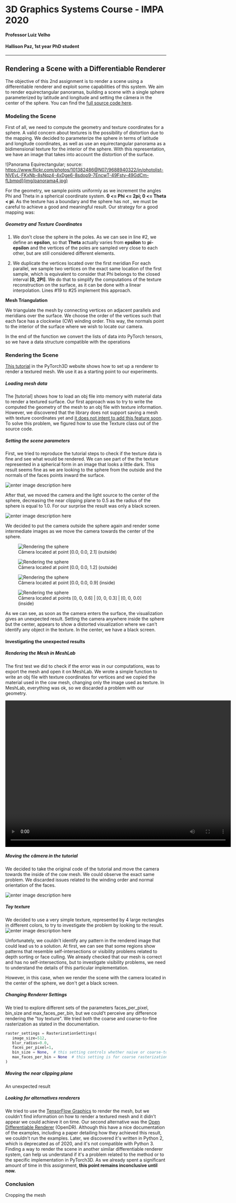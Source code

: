 # 3D Graphics Systems Course - IMPA 2020

#### Professor Luiz Velho
#### Hallison Paz, 1st year PhD student
---------

## Rendering a Scene with a Differentiable Renderer

The objective of this 2nd assignment is to render a scene using a differentiable renderer and exploit some capabilities of this system. We aim to render equirectangular panoramas, building a scene with a single sphere parameterized by latitude and longitude and setting the câmera in the center of the sphere. You can find the [full source code here](https://github.com/hallpaz/3dsystems20/blob/master/Rendering%20Panoramas.ipynb).

### Modeling the Scene

First of all, we need to compute the geometry and texture coordinates for a sphere. A valid concern about textures is the possibility of distortion due to the mapping. We decided to parameterize the sphere in terms of latitude and longitude coordinates, as well as use an equirectangular panorama as a bidimensional texture for the interior of the sphere. With this representation, we have an image that takes into account the distortion of the surface.

![Panorama Equirectangular; source: https://www.flickr.com/photos/101382486@N07/9688940322/in/photolist-NVEvL-FKxNb-8sNqz4-4xDge6-8sdop9-7EncwT-49Fsty-49GdCm-fLbmpd](img/panorama4.jpg)

For the geometry, we sample points uniformly as we increment the angles Phi and Theta in a spherical coordinate system. **0 <= Phi <= 2pi; 0 <= Theta < pi**. As the texture has a boundary and the sphere has not , we must be careful to achieve a good and meaningful result. Our strategy for a good mapping was:

##### Geometry  and Texture Coordinates

1. We don't close the sphere in the poles. 
As we can see in line #2, we define an **epsilon**, so that **Theta** actually varies from **epsilon** to **pi-epsilon** and the vertices of the poles are sampled very close to each other, but are still considered different elements.

2. We duplicate the vertices located over the first meridian
For each parallel, we sample two vertices on the exact same location of the first sample, which is equivalent to consider that Phi belongs to the closed interval **[0, 2PI]**. We do that to simplify the computations of  the texture reconstruction on the surface, as it can be done with a linear interpolation. Lines #19 to #25 implement this approach.

<script src="https://gist.github.com/hallpaz/1c218e01c893c120b61a661731234c30.js"></script>


**Mesh Triangulation**

We triangulate the mesh by connecting vertices on adjacent parallels and meridians over the surface. We choose the order of the vertices such that each face has a clockwise (CW) winding order. This way, the normals point to the interior of the surface where we wish to locate our camera.

<script src="https://gist.github.com/hallpaz/e4ab7e85c37d221cdd9e2381b8d541a5.js"></script>

In the end of the function we convert the lists of data into PyTorch tensors, so we have a data structure compatible with the operations 

### Rendering the Scene

[This tutorial](https://pytorch3d.org/tutorials/render_textured_meshes) in the PyTorch3D website shows how to set up a renderer to render a textured mesh. We use it as a starting point to our experiments.

##### Loading mesh data

The [tutorial] shows how to load an obj file into memory with material data to render a textured surface.  Our first approach was to try to write the computed the geometry of the mesh to an obj file with texture information. However, we discovered that the library does not support saving a mesh with texture coordinates yet and [it does not intent to add this feature soon](https://github.com/facebookresearch/pytorch3d/issues/151). To solve this problem, we figured how to use the Texture class out of the source code.

##### Setting the scene parameters

First, we tried to reproduce the tutorial steps to check if the texture data is fine and see what would be rendered. 
We can see part of the the texture represented in a spherical form in an image that looks a little dark. This result seems fine as we are looking to the sphere from the outside and the normals of the faces points inward the surface. 

![enter image description here](img/render_exterior1.png)

After that, we moved the camera and the light source to the center of the sphere, decreasing the near clipping plane to 0.5 as the radius of the sphere is equal to 1.0. For our surprise the result was only a black screen.

![enter image description here](img/T0.png)

We decided to put the camera outside the sphere again and render some intermediate images as we move the camera towards the center of the sphere. 

<figure>
	<img src="img/T21.png" alt="Rendering the sphere">	
	<figcaption>Câmera located at point [0.0, 0.0, 2.1] (outside)</figcaption>
</figure>

<figure>
	<img src="img/T12.png" alt="Rendering the sphere">	
	<figcaption>Câmera located at point [0.0, 0.0, 1.2] (outside)</figcaption>
</figure>

<figure>
	<img src="img/T09.png" alt="Rendering the sphere">
	<figcaption>Câmera located at point [0.0, 0.0, 0.9] (inside)</figcaption>
</figure>

<figure>
	<img src="img/inside_mosaic.png" alt="Rendering the sphere">
	<figcaption>Câmera located at points  [0, 0, 0.6] | [0, 0, 0.3] | [0, 0, 0.0] (inside)</figcaption>
</figure>

As we can see, as soon as the camera enters the surface, the visualization gives an unexpected result. Setting the camera anywhere inside the sphere but the center, appears to show a distorted visualization where we can't identify any object in the texture. In the center, we have a black screen. 

#### Investigating the unexpected results

##### Rendering the Mesh in MeshLab

The first test we did to check if the error was in our computations, was to export the mesh and open it on MeshLab. We wrote a simple function to write an obj file with texture coordinates for vertices and we copied the material used in the cow mesh, changing only the image used as texture. In MeshLab, everything was ok, so we discarded a problem with our geometry.

<video width="706"  height="458"  controls>  
<source src="img/meshlab_panorama_video.mp4" type="video/mp4">  
Your browser does not support the video tag.  
</video>

##### Moving the câmera in the tutorial

We decided to take the original code of the tutorial and move the camera towards the inside of the cow mesh. We could observe the exact same problem. We discarded issues related to the winding order and normal orientation of the faces.

![enter image description here](img/cow_interior.png)

##### Toy texture

We decided to use a very simple texture, represented by 4 large rectangles in different colors, to try to investigate the problem by looking to the result. 
![enter image description here](img/panorama5.png)

Unfortunately, we couldn't identify any pattern in the rendered image that could lead us to a solution. At first, we can see that some regions show patterns that resemble self-intersections or visibility problems related to depth sorting or face culling. We already checked that our mesh is correct and has no self-intersections, but to investigate visibility problems, we need to understand the details of this particular implementation.



However, in this case, when we render the scene with the camera located in the center of the sphere, we don't get a black screen. 

##### Changing Renderer Settings

We tried to explore different sets of the parameters faces_per_pixel, bin_size and max_faces_per_bin, but we could't perceive any difference rendering the "toy texture". We tried both the coarse and coarse-to-fine rasterization as stated in the documentation.

```python
raster_settings = RasterizationSettings(
   image_size=512, 
   blur_radius=0.0, 
   faces_per_pixel=1, 
   bin_size = None,  # this setting controls whether naive or coarse-to-fine rasterization is used
   max_faces_per_bin = None  # this setting is for coarse rasterization
)
``` 

##### Moving the near clipping plane

An unexpected result

##### Looking for alternatives renderers

We tried to use the [TensorFlow Graphics](https://www.tensorflow.org/graphics/) to render the mesh, but we couldn't find information on how to render a textured mesh and it didn't appear we could achieve it on time. Our second alternative was the [Open Differentiable Renderer](http://open-dr.org/) (OpenDR). Although this have a nice documentation of the examples, including a paper detailing how they achieved this result, we couldn't run the examples. Later, we discovered it's written in Python 2, which is deprecated as of 2020, and it's not compatible with Python 3. Finding a way to render the scene in another similar differentiable renderer system, can help us understand if it's a problem related to the method or to the specific implementation in PyTorch3D. As we already spent a significant amount of time in this assignment, **this point remains inconclusive until now.**

### Conclusion

Cropping the mesh
<!--stackedit_data:
eyJoaXN0b3J5IjpbMTcyMzM4MTkxMSwtMTQ3NjM4ODk5MSwtOD
E1MDU2MTM3LC0xNzU0NjMzMjUzLC0xMTcyMDM1NDAzLC01Mjc5
NDY5MDQsMTI1NzE0MDU3NSwxOTUxOTAzMjM0LC0yMDY5MzY4Mz
UxLDE4ODk5NTU1NjcsLTEyNTg0MDE0ODksLTU3OTkyMDQ5Nywt
ODE1Njk5NDkyLC0xMTgzNDIyNjA2LDQ1NzY3NTE5NywxNjQzOD
cyMDQwLC0xMDIzMTYzNTI1LC00NjIzNDI2NywtMTc5MDg3MDY0
MSwtNTc3NDMwNTI2XX0=
-->
